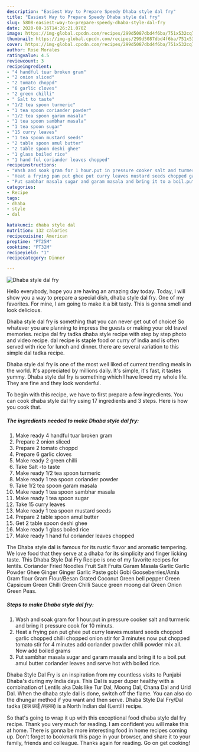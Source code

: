 ```yaml
---
description: "Easiest Way to Prepare Speedy Dhaba style dal fry"
title: "Easiest Way to Prepare Speedy Dhaba style dal fry"
slug: 5808-easiest-way-to-prepare-speedy-dhaba-style-dal-fry
date: 2020-08-16T14:26:21.070Z
image: https://img-global.cpcdn.com/recipes/299d5087dbd4f6ba/751x532cq70/dhaba-style-dal-fry-recipe-main-photo.jpg
thumbnail: https://img-global.cpcdn.com/recipes/299d5087dbd4f6ba/751x532cq70/dhaba-style-dal-fry-recipe-main-photo.jpg
cover: https://img-global.cpcdn.com/recipes/299d5087dbd4f6ba/751x532cq70/dhaba-style-dal-fry-recipe-main-photo.jpg
author: Rose Morales
ratingvalue: 4.5
reviewcount: 3
recipeingredient:
- "4 handful tuar broken gram"
- "2 onion sliced"
- "2 tomato choppd"
- "6 garlic cloves"
- "2 green chilli"
- " Salt to taste"
- "1/2 tea spoon turmeric"
- "1 tea spoon coriander powder"
- "1/2 tea spoon garam masala"
- "1 tea spoon sambhar masala"
- "1 tea spoon sugar"
- "15 curry leaves"
- "1 tea spoon mustard seeds"
- "2 table spoon amul butter"
- "2 table spoon deshi ghee"
- "1 glass boiled rice"
- "1 hand ful coriander leaves chopped"
recipeinstructions:
- "Wash and soak gram for 1 hour.put in pressure cooker salt and turmeric and bring it pressure cook for 10 minuts."
- "Heat a frying pan put ghee put curry leaves mustard seeds chopped garlic chopped chilli chopped onion stir for 3 minutes now put chopped tomato stir for 4 minutes add coriander powder chilli powder mix all. Now add boiled grams"
- "Put sambhar masala sugar and garam masala and bring it to a boil.put amul butter coriander leaves and serve hot with boiled rice."
categories:
- Recipe
tags:
- dhaba
- style
- dal

katakunci: dhaba style dal 
nutrition: 132 calories
recipecuisine: American
preptime: "PT25M"
cooktime: "PT32M"
recipeyield: "1"
recipecategory: Dinner

---
```



![Dhaba style dal fry](https://img-global.cpcdn.com/recipes/299d5087dbd4f6ba/751x532cq70/dhaba-style-dal-fry-recipe-main-photo.jpg)

Hello everybody, hope you are having an amazing day today. Today, I will show you a way to prepare a special dish, dhaba style dal fry. One of my favorites. For mine, I am going to make it a bit tasty. This is gonna smell and look delicious.

Dhaba style dal fry is something that you can never get out of choice! So whatever you are planning to impress the guests or making your old travel memories. recipe dal fry tadka dhaba style recipe with step by step photo and video recipe. dal recipe is staple food or curry of india and is often served with rice for lunch and dinner. there are several variation to this simple dal tadka recipe.

Dhaba style dal fry is one of the most well liked of current trending meals in the world. It's appreciated by millions daily. It's simple, it's fast, it tastes yummy. Dhaba style dal fry is something which I have loved my whole life. They are fine and they look wonderful.


To begin with this recipe, we have to first prepare a few ingredients. You can cook dhaba style dal fry using 17 ingredients and 3 steps. Here is how you cook that.

<!--inarticleads1-->

##### The ingredients needed to make Dhaba style dal fry:

1. Make ready 4 handful tuar broken gram
1. Prepare 2 onion sliced
1. Prepare 2 tomato choppd
1. Prepare 6 garlic cloves
1. Make ready 2 green chilli
1. Take  Salt -to taste
1. Make ready 1/2 tea spoon turmeric
1. Make ready 1 tea spoon coriander powder
1. Take 1/2 tea spoon garam masala
1. Make ready 1 tea spoon sambhar masala
1. Make ready 1 tea spoon sugar
1. Take 15 curry leaves
1. Make ready 1 tea spoon mustard seeds
1. Prepare 2 table spoon amul butter
1. Get 2 table spoon deshi ghee
1. Make ready 1 glass boiled rice
1. Make ready 1 hand ful coriander leaves chopped


The Dhaba style dal is famous for its rustic flavor and aromatic tempering. We love food that they serve at a dhaba for its simplicity and finger licking taste. This Dhaba Style Dal Fry Recipe is one of my favorite recipes for lentils. Coriander Fried Noodles Fruit Salt Fruits Garam Masala Garlic Garlic Powder Ghee Ginger Ginger Garlic Paste gobi Gobi Gooseberries/Amla Gram flour Gram Flour/Besan Grated Coconut Green bell pepper Green Capsicum Green Chilli Green Chilli Sauce green moong dal Green Onion Green Peas. 

<!--inarticleads2-->

##### Steps to make Dhaba style dal fry:

1. Wash and soak gram for 1 hour.put in pressure cooker salt and turmeric and bring it pressure cook for 10 minuts.
1. Heat a frying pan put ghee put curry leaves mustard seeds chopped garlic chopped chilli chopped onion stir for 3 minutes now put chopped tomato stir for 4 minutes add coriander powder chilli powder mix all. Now add boiled grams
1. Put sambhar masala sugar and garam masala and bring it to a boil.put amul butter coriander leaves and serve hot with boiled rice.


Dhaba Style Dal Fry is an inspiration from my countless visits to Punjabi Dhaba&#39;s during my India days. This Dal is super duper healthy with a combination of Lentils aka Dals like Tur Dal, Moong Dal, Chana Dal and Urid Dal. When the dhaba style dal is done, switch off the flame. You can also do the dhungar method if you want and then serve. Dhaba Style Dal Fry/Dal tadka (दाल फ्राई /तड़का) is a North Indian dal (Lentil) recipe. 

So that's going to wrap it up with this exceptional food dhaba style dal fry recipe. Thank you very much for reading. I am confident you will make this at home. There is gonna be more interesting food in home recipes coming up. Don't forget to bookmark this page in your browser, and share it to your family, friends and colleague. Thanks again for reading. Go on get cooking!
